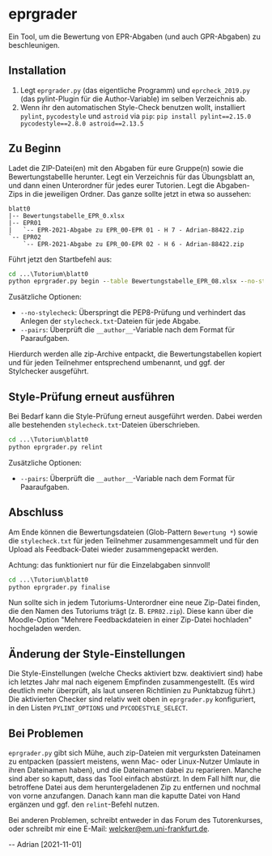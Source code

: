 # eprgrader

Ein Tool, um die Bewertung von EPR-Abgaben (und auch GPR-Abgaben) zu beschleunigen.

## Installation

1. Legt `eprgrader.py` (das eigentliche Programm) und `eprcheck_2019.py` (das pylint-Plugin für die
Author-Variable) im selben Verzeichnis ab.
2. Wenn ihr den automatischen Style-Check benutzen wollt, installiert `pylint`, `pycodestyle` 
   und `astroid` via `pip`:
   `pip install pylint==2.15.0 pycodestyle==2.8.0 astroid==2.13.5`

## Zu Beginn

Ladet die ZIP-Datei(en) mit den Abgaben für eure Gruppe(n) sowie die Bewertungstabellle herunter.
Legt ein Verzeichnis für das Übungsblatt an, und dann einen Unterordner für jedes eurer Tutorien.
Legt die Abgaben-Zips in die jeweiligen Ordner. Das ganze sollte jetzt in etwa so aussehen:

```
blatt0
|-- Bewertungstabelle_EPR_0.xlsx
|-- EPR01
|   `-- EPR-2021-Abgabe zu EPR_00-EPR 01 - H 7 - Adrian-88422.zip
`-- EPR02
    `-- EPR-2021-Abgabe zu EPR_00-EPR 02 - H 6 - Adrian-88422.zip
```

Führt jetzt den Startbefehl aus:
```cmd
cd ...\Tutorium\blatt0
python eprgrader.py begin --table Bewertungstabelle_EPR_08.xlsx --no-stylecheck --tests
```

Zusätzliche Optionen:
* `--no-stylecheck`: Überspringt die PEP8-Prüfung und verhindert das Anlegen der `stylecheck.txt`-Dateien für jede Abgabe.
* `--pairs`: Überprüft die `__author__`-Variable nach dem Format für Paaraufgaben.

Hierdurch werden alle zip-Archive entpackt, die Bewertungstabellen kopiert und für jeden Teilnehmer
entsprechend umbenannt, und ggf. der Stylchecker ausgeführt.

## Style-Prüfung erneut ausführen

Bei Bedarf kann die Style-Prüfung erneut ausgeführt werden. Dabei werden alle bestehenden
`stylecheck.txt`-Dateien überschrieben.

```cmd
cd ...\Tutorium\blatt0
python eprgrader.py relint
```

Zusätzliche Optionen:
* `--pairs`: Überprüft die `__author__`-Variable nach dem Format für Paaraufgaben.

## Abschluss

Am Ende können die Bewertungsdateien (Glob-Pattern `Bewertung *`) sowie die `stylecheck.txt`
für jeden Teilnehmer zusammengesammelt und für den Upload als Feedback-Datei wieder zusammengepackt
werden.

Achtung: das funktioniert nur für die Einzelabgaben sinnvoll!

```cmd
cd ...\Tutorium\blatt0
python eprgrader.py finalise
```

Nun sollte sich in jedem Tutoriums-Unterordner eine neue Zip-Datei finden, die den Namen
des Tutoriums trägt (z. B. `EPR02.zip`). Diese kann über die Moodle-Option "Mehrere Feedbackdateien
in einer Zip-Datei hochladen" hochgeladen werden.

## Änderung der Style-Einstellungen

Die Style-Einstellungen (welche Checks aktiviert bzw. deaktiviert sind) habe ich letztes Jahr
mal nach eigenem Empfinden zusammengestellt. (Es wird deutlich mehr überprüft, als laut unseren
Richtlinien zu Punktabzug führt.) Die aktivierten Checker sind relativ weit oben in `eprgrader.py`
konfiguriert, in den Listen `PYLINT_OPTIONS` und `PYCODESTYLE_SELECT`.

## Bei Problemen

`eprgrader.py` gibt sich Mühe, auch zip-Dateien mit vergurksten Dateinamen zu entpacken (passiert
meistens, wenn Mac- oder Linux-Nutzer Umlaute in ihren Dateinamen haben), und die Dateinamen
dabei zu reparieren. Manche sind aber so kaputt, dass das Tool einfach abstürzt. In dem Fall
hilft nur, die betroffene Datei aus dem heruntergeladenen Zip zu entfernen und nochmal von vorne
anzufangen. Danach kann man die kaputte Datei von Hand ergänzen und ggf. den `relint`-Befehl nutzen.

Bei anderen Problemen, schreibt entweder in das Forum des Tutorenkurses, oder schreibt mir eine
E-Mail: [welcker@em.uni-frankfurt.de](mailto:welcker@em.uni-frankfurt.de).

-- Adrian [2021-11-01]